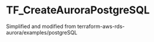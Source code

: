 # TF_CreateAuroraPostgreSQL
Simplified and modified from terraform-aws-rds-aurora/examples/postgreSQL
